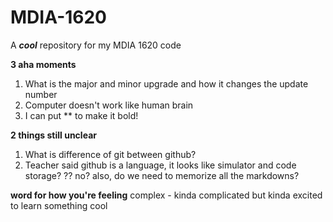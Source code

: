 # MDIA-1620
A ***cool*** repository for my MDIA 1620 code


**3 aha moments**
1. What is the major and minor upgrade and how it changes the update number
2. Computer doesn't work like human brain
3. I can put ** to make it bold!

**2 things still unclear**
1. What is difference of git between github?
2. Teacher said github is a language, it looks like simulator and code storage? ?? no? also, do we need to memorize all the markdowns? 

**word for how you're feeling**
complex - kinda complicated but kinda excited to learn something cool 
